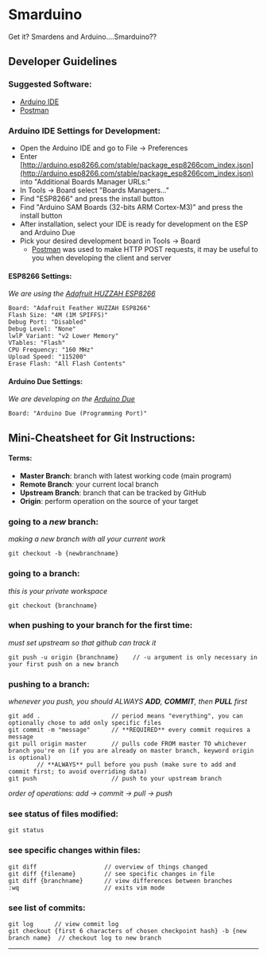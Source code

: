 # Smarduino
Get it? Smardens and Arduino....Smarduino??

## Developer Guidelines
### Suggested Software:
* [Arduino IDE](https://www.arduino.cc/en/Main/Software)
* [Postman](https://www.getpostman.com/)

### Arduino IDE Settings for Development:
* Open the Arduino IDE and go to File -> Preferences
* Enter [http://arduino.esp8266.com/stable/package_esp8266com_index.json](http://arduino.esp8266.com/stable/package_esp8266com_index.json) into "Additional Boards Manager URLs:"
* In Tools -> Board select "Boards Managers..."
* Find "ESP8266" and press the install button
* Find "Arduino SAM Boards (32-bits ARM Cortex-M3)" and press the install button
* After installation, select your IDE is ready for development on the ESP and Arduino Due
* Pick your desired development board in Tools -> Board
  * [Postman](https://www.getpostman.com/) was used to make HTTP POST requests, it may be useful to you when developing the client and server
#### ESP8266 Settings:
*We are using the [Adafruit HUZZAH ESP8266](https://www.adafruit.com/product/2471)*
```
Board: "Adafruit Feather HUZZAH ESP8266"
Flash Size: "4M (1M SPIFFS)"
Debug Port: "Disabled"
Debug Level: "None"
lwlP Variant: "v2 Lower Memory"
VTables: "Flash"
CPU Frequency: "160 MHz"
Upload Speed: "115200"
Erase Flash: "All Flash Contents"
```

#### Arduino Due Settings:
*We are developing on the [Arduino Due](https://store.arduino.cc/usa/arduino-due)*
```
Board: "Arduino Due (Programming Port)"
```

## Mini-Cheatsheet for Git Instructions:
#### Terms:
* **Master Branch**: branch with latest working code (main program)
* **Remote Branch**: your current local branch
* **Upstream Branch**: branch that can be tracked by GitHub
* **Origin**: perform operation on the source of your target

### going to a *new* branch:
*making a new branch with all your current work*
```
git checkout -b {newbranchname}
```

### going to a branch:
*this is your private workspace*
```
git checkout {branchname}
```

### when pushing to your branch for the first time:
*must set upstream so that github can track it* 
```
git push -u origin {branchname}    // -u argument is only necessary in your first push on a new branch
```

### pushing to a branch:
*whenever you push, you should ALWAYS **ADD**, **COMMIT**, then **PULL** first*
```
git add .                    // period means "everything", you can optionally chose to add only specific files
git commit -m "message"      // **REQUIRED** every commit requires a message
git pull origin master       // pulls code FROM master TO whichever branch you're on (if you are already on master branch, keyword origin is optional)
        // **ALWAYS** pull before you push (make sure to add and commit first; to avoid overriding data)
git push                     // push to your upstream branch
```
*order of operations:   	 add -> commit -> pull -> push*

### see status of files modified:
```
git status
```

### see specific changes within files:
```
git diff                   // overview of things changed
git diff {filename}        // see specific changes in file 
git diff {branchname}      // view differences between branches
:wq                        // exits vim mode

```

### see list of commits:
```
git log      // view commit log
git checkout {first 6 characters of chosen checkpoint hash} -b {new branch name}  // checkout log to new branch
```
----
